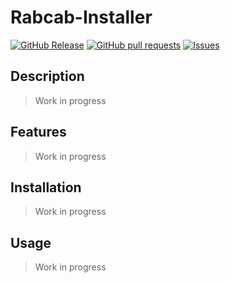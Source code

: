 # Rabcab-Installer
[![GitHub Release](https://img.shields.io/github/release/zjayers/rabcab-installer.svg?style=flat)](https://github.com/zjayers/rabcab-installer/releases)
[![GitHub pull requests](https://img.shields.io/github/issues-pr/zjayers/rabcab-installer.svg?style=flat)](https://github.com/zjayers/rabcab-installer/pulls)
[![Issues](https://img.shields.io/github/issues-raw/zjayers/rabcab-installer.svg?maxAge=25000)](https://github.com/zjayers/rabcab-installer/issues)

## Description

> Work in progress

## Features

> Work in progress

## Installation

> Work in progress

## Usage

> Work in progress
